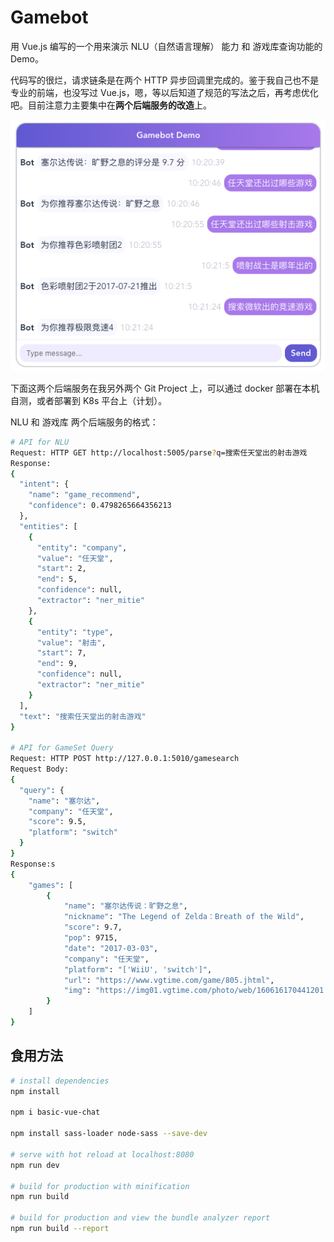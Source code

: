 # Gamebot

用 Vue.js 编写的一个用来演示 NLU（自然语言理解） 能力 和 游戏库查询功能的 Demo。

代码写的很烂，请求链条是在两个 HTTP 异步回调里完成的。鉴于我自己也不是专业的前端，也没写过 Vue.js，嗯，等以后知道了规范的写法之后，再考虑优化吧。目前注意力主要集中在**两个后端服务的改造**上。

![Demo](img/GamebotPreVue.png)

下面这两个后端服务在我另外两个 Git Project 上，可以通过 docker 部署在本机自测，或者部署到 K8s 平台上（计划）。

NLU 和 游戏库 两个后端服务的格式：

```bash
# API for NLU
Request: HTTP GET http://localhost:5005/parse?q=搜索任天堂出的射击游戏
Response:
{
  "intent": {
    "name": "game_recommend",
    "confidence": 0.4798265664356213
  },
  "entities": [
    {
      "entity": "company",
      "value": "任天堂",
      "start": 2,
      "end": 5,
      "confidence": null,
      "extractor": "ner_mitie"
    },
    {
      "entity": "type",
      "value": "射击",
      "start": 7,
      "end": 9,
      "confidence": null,
      "extractor": "ner_mitie"
    }
  ],
  "text": "搜索任天堂出的射击游戏"
}

# API for GameSet Query
Request: HTTP POST http://127.0.0.1:5010/gamesearch
Request Body: 
{
  "query": {
    "name": "塞尔达",
    "company": "任天堂",
    "score": 9.5,
    "platform": "switch"
  }
}
Response:s
{
    "games": [
        {
            "name": "塞尔达传说：旷野之息",
            "nickname": "The Legend of Zelda：Breath of the Wild",
            "score": 9.7,
            "pop": 9715,
            "date": "2017-03-03",
            "company": "任天堂",
            "platform": "['WiiU', 'switch']",
            "url": "https://www.vgtime.com/game/805.jhtml",
            "img": "https://img01.vgtime.com/photo/web/160616170441201.jpg"
        }
    ]
}
```


## 食用方法

``` bash
# install dependencies
npm install

npm i basic-vue-chat

npm install sass-loader node-sass --save-dev

# serve with hot reload at localhost:8080
npm run dev

# build for production with minification
npm run build

# build for production and view the bundle analyzer report
npm run build --report
```
